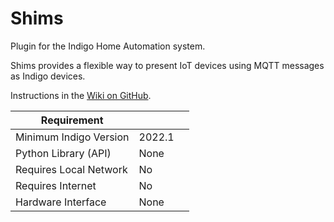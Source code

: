 # Shims

Plugin for the Indigo Home Automation system.

Shims provides a flexible way to present IoT devices using MQTT messages as Indigo devices.

Instructions in the [Wiki on GitHub](https://github.com/FlyingDiver/Indigo-Shims/wiki).

| Requirement            |                     |   |
|------------------------|---------------------|---|
| Minimum Indigo Version | 2022.1              |   |
| Python Library (API)   | None                |   |
| Requires Local Network | No                  |   |
| Requires Internet      | No                  |   |
| Hardware Interface     | None                |   |